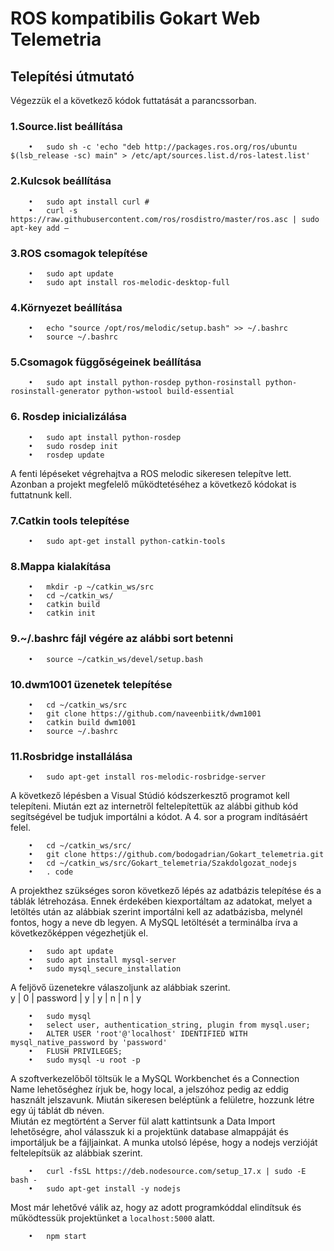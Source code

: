 # ROS kompatibilis Gokart Web Telemetria

## Telepítési útmutató

Végezzük el a következő kódok futtatását a parancssorban.  
  ### 1.Source.list beállítása  
        •	sudo sh -c 'echo "deb http://packages.ros.org/ros/ubuntu $(lsb_release -sc) main" > /etc/apt/sources.list.d/ros-latest.list'
        
  ### 2.Kulcsok beállítása  
        •	sudo apt install curl #  
        •	curl -s https://raw.githubusercontent.com/ros/rosdistro/master/ros.asc | sudo apt-key add –  
  
  ### 3.ROS csomagok telepítése
        •	sudo apt update
        •	sudo apt install ros-melodic-desktop-full
        
  ### 4.Környezet beállítása
        •	echo "source /opt/ros/melodic/setup.bash" >> ~/.bashrc
        •	source ~/.bashrc
        
  ### 5.Csomagok függőségeinek beállítása
        •	sudo apt install python-rosdep python-rosinstall python-rosinstall-generator python-wstool build-essential
        
  ### 6. Rosdep inicializálása
        •	sudo apt install python-rosdep
        •	sudo rosdep init
        •	rosdep update
        
A fenti lépéseket végrehajtva a ROS melodic sikeresen telepítve lett. Azonban a projekt megfelelő működtetéséhez a következő kódokat is futtatnunk kell.

  ### 7.Catkin tools telepítése
        •	sudo apt-get install python-catkin-tools
        
  ### 8.Mappa kialakítása
        •	mkdir -p ~/catkin_ws/src
        •	cd ~/catkin_ws/
        •	catkin build
        •	catkin init
  
  ### 9.~/.bashrc fájl végére az alábbi sort betenni
        •	source ~/catkin_ws/devel/setup.bash
        
  ### 10.dwm1001 üzenetek telepítése
        •	cd ~/catkin_ws/src
        •	git clone https://github.com/naveenbiitk/dwm1001
        •	catkin build dwm1001
        •	source ~/.bashrc
        
  ### 11.Rosbridge installálása
        •	sudo apt-get install ros-melodic-rosbridge-server
        
A következő lépésben a Visual Stúdió kódszerkesztő programot kell telepíteni. Miután ezt az internetről feltelepítettük az alábbi github kód segítségével be tudjuk importálni a kódot. A 4. sor a program indításáért felel.

        •	cd ~/catkin_ws/src/
        •	git clone https://github.com/bodogadrian/Gokart_telemetria.git
        •	cd ~/catkin_ws/src/Gokart_telemetria/Szakdolgozat_nodejs
        •	. code

A projekthez szükséges soron következő lépés az adatbázis telepítése és a táblák létrehozása. Ennek érdekében kiexportáltam az adatokat, melyet a letöltés után az alábbiak szerint importálni kell az adatbázisba, melynél fontos, hogy a neve db legyen.
A MySQL letöltését a terminálba írva a következőképpen végezhetjük el.

        •	sudo apt update
        •	sudo apt install mysql-server
        •	sudo mysql_secure_installation
A feljövő üzenetekre válaszoljunk az alábbiak szerint.  
      y | 0 | password | y | y | n | n | y  
        
        •	sudo mysql  
        •	select user, authentication_string, plugin from mysql.user;  
        •	ALTER USER 'root'@'localhost' IDENTIFIED WITH mysql_native_password by 'password'  
        •	FLUSH PRIVILEGES;  
        •	sudo mysql -u root -p  
        
A szoftverkezelőből töltsük le a MySQL Workbenchet és a Connection Name lehetőséghez írjuk be, hogy local, a jelszóhoz pedig az eddig használt jelszavunk. Miután sikeresen beléptünk a felületre, hozzunk létre egy új táblát db néven.  
Miután ez megtörtént a Server fül alatt kattintsunk a Data Import lehetőségre, ahol válasszuk ki a projektünk database almappáját és importáljuk be a fájljainkat.
A munka utolsó lépése, hogy a nodejs verzióját feltelepítsük az alábbiak szerint.

        •	curl -fsSL https://deb.nodesource.com/setup_17.x | sudo -E bash -
        •	sudo apt-get install -y nodejs
        
Most már lehetővé válik az, hogy az adott programkóddal elindítsuk és működtessük projektünket a `localhost:5000` alatt.  
        
        •	npm start




    



   

  
